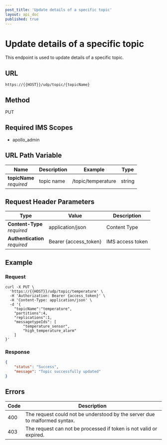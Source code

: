 ```yaml
---
post_title: 'Update details of a specific topic'
layout: api_doc
published: true
---
```

# Update details of a specific topic

This endpoint is used to update details of a specific topic.

## URL

`https://{{HOST}}/udp/topic/{topicName}`

## Method

<div class="put">PUT</div>

## Required IMS Scopes

* apollo_admin


## URL Path Variable

|Name|Description|Example|Type|
|---|---|---|---|
|**topicName** <br>*required*|topic name|/topic/temperature|string|

## Request Header Parameters

|Type|Value|Description|
|---|---|---|
|**Content-Type** <br>*required*|application/json|Content Type|
|**Authentication** <br>*required*|Bearer {access_token}|IMS access token|

## Example

###  Request

```shell
curl -X PUT \
  'https://{{HOST}}/udp/topic/temperature' \
  -H 'Authorization: Bearer {access_token}' \
  -H 'Content-Type: application/json' \
  -d '{
    "topicName":"temperature",
    "partitions":4,
    "replications":1,
    "messagetypeIds": [
        "temperature_sensor",
		"high_temperature_alarm"
    ]  
}'
```
### Response

```json
{
    "status": "Success",
    "message": "Topic successfully updated"
}
```
## Errors

|Code|Description|
|---|---|
| 400| The request could not be understood by the server due to malformed syntax. |
| 403| The request can not be processed if token is not valid or expired. |

